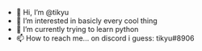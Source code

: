 - 👋 Hi, I’m @tikyu
- 👀 I’m interested in basicly every cool thing
- 🌱 I’m currently trying to learn python
- 📫 How to reach me... on discord i guess: tikyu#8906

<!---
tikyu/tikyu is a ✨ special ✨ repository because its `README.md` (this file) appears on your GitHub profile.
You can click the Preview link to take a look at your changes.
--->
